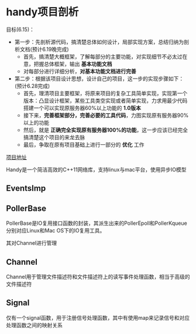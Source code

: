 # handy项目剖析

目标(6.15)：
- 第一步：先剖析源代码，搞清楚总体如何设计，局部实现方案，总结归纳为剖析文档(预计6.19晚完成)
  - 首先，搞清楚大概框架，了解每部分的主要功能，对实现细节不必太过在意，把握总体框架，输出 **基本功能文档**
  - 对每部分进行详细分析，**对基本功能文档进行完善**
- 第二步：根据该项目设计思想，设计自己的项目，这一步的实现步骤如下：(预计6.28完成)
  - 首先，理清项目主要框架，将原来项目的复杂工具简单实现，实现第一个版本：凸显设计框架，某些工具类空实现或者简单实现，力求用最少代码搭建一个可以实现原服务器60%以上功能的 **1.0版本**
  - 接下来，**完善框架部分，完善必要的工具代码**，力图实现原有服务器90%以上的功能
  - 然后，就是 **正确完全实现原有服务器100%的功能**，这一步应该已经完全搞清楚这个项目的来龙去脉
  - 最后，争取在原有项目基础上进行一部分的 **优化** 工作


[项目地址](https://github.com/yedf/handy)

Handy是一个简洁高效的C++11网络库，支持linux与mac平台，使用异步IO模型

## EventsImp 

## PollerBase

PollerBase是IO复用接口函数的封装，其派生出来的PollerEpoll和PollerKqueue分别对应Linux和Mac OS下的IO复用工具。

其对Channel进行管理


## Channel

Channel用于管理文件描述符和文件描述符上的读写事件处理函数，相当于高级的文件描述符

## Signal

仅有一个signal函数，用于注册信号处理函数，其中有使用map来记录信号和对应处理函数之间的映射关系
